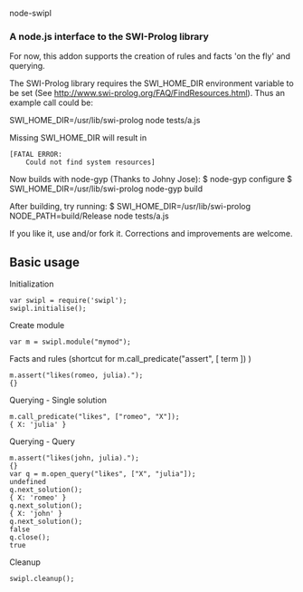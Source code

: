 node-swipl

### A node.js interface to the SWI-Prolog library

For now, this addon supports the creation of rules and facts 'on the fly' and querying.

The SWI-Prolog library requires the SWI_HOME_DIR environment variable to be set (See 
http://www.swi-prolog.org/FAQ/FindResources.html). Thus an example call could be:

SWI_HOME_DIR=/usr/lib/swi-prolog node tests/a.js

Missing SWI_HOME_DIR will result in

    [FATAL ERROR:
        Could not find system resources]

Now builds with node-gyp (Thanks to Johny Jose): 
    $ node-gyp configure
    $ SWI_HOME_DIR=/usr/lib/swi-prolog node-gyp build 

After building, try running:
    $ SWI_HOME_DIR=/usr/lib/swi-prolog NODE_PATH=build/Release node tests/a.js


If you like it, use and/or fork it. Corrections and improvements are welcome.

Basic usage
-----------

Initialization

    var swipl = require('swipl');
    swipl.initialise();

Create module

    var m = swipl.module("mymod");

Facts and rules (shortcut for m.call_predicate("assert", [ term ]) )

    m.assert("likes(romeo, julia).");
    {}

Querying - Single solution

	m.call_predicate("likes", ["romeo", "X"]);
	{ X: 'julia' }

Querying - Query

	m.assert("likes(john, julia).");
	{}
	var q = m.open_query("likes", ["X", "julia"]);
	undefined
	q.next_solution();
	{ X: 'romeo' }
	q.next_solution();
	{ X: 'john' }
	q.next_solution();
	false
	q.close();
	true

Cleanup

    swipl.cleanup();

